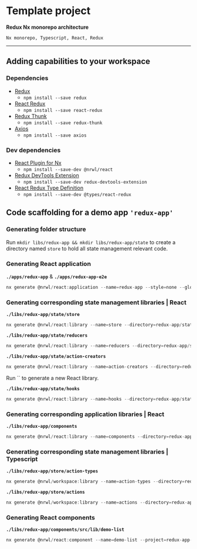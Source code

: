 # Template project

__**Redux Nx monorepo architecture**__

`Nx monorepo, Typescript, React, Redux`

---

## Adding capabilities to your workspace

### Dependencies

- [Redux](https://www.npmjs.com/package/redux)
  - `npm install --save redux`
- [React Redux](https://www.npmjs.com/package/react-redux)
  - `npm install --save react-redux`
- [Redux Thunk](https://www.npmjs.com/package/redux-thunk)
  - `npm install --save redux-thunk`
- [Axios](https://www.npmjs.com/package/axios)
  - `npm install --save axios`

### Dev dependencies

- [React Plugin for Nx](https://www.npmjs.com/package/@nrwl/react)
  - `npm install --save-dev @nrwl/react`
- [Redux DevTools Extension](https://www.npmjs.com/package/redux-devtools-extension)
  - `npm install --save-dev redux-devtools-extension`
- [React Redux Type Definition](https://www.npmjs.com/package/@types/react-redux)
  - `npm install --save-dev @types/react-redux`

## Code scaffolding for a demo app `'redux-app'`

### Generating folder structure

Run `mkdir libs/redux-app && mkdir libs/redux-app/state` to create a directory named `store` to hold all state management relevant code.

### Generating React application

**`./apps/redux-app`** & **`./apps/redux-app-e2e`**

```javascript
nx generate @nrwl/react:application --name=redux-app --style=none --globalCss --no-interactive
```

### Generating corresponding state management libraries | React

**`./libs/redux-app/state/store`**

```javascript
nx generate @nrwl/react:library --name=store --directory=redux-app/state --appProject=redux-app --no-component --importPath=@redux/store --no-interactive
```

**`./libs/redux-app/state/reducers`**

```javascript
nx generate @nrwl/react:library --name=reducers --directory=redux-app/state --appProject=redux-app --no-component --importPath=@redux/reducers --no-interactive
```

**`./libs/redux-app/state/action-creators`**

```javascript
nx generate @nrwl/react:library --name=action-creators --directory=redux-app/state --appProject=redux-app --no-component --importPath=@redux/action-creators --no-interactive
```

Run `` to generate a new React library.

**`./libs/redux-app/state/hooks`**

```javascript
nx generate @nrwl/react:library --name=hooks --directory=redux-app/state --appProject=redux-app --no-component --importPath=@redux/hooks --no-interactive
```

### Generating corresponding application libraries | React

**`./libs/redux-app/components`**

```javascript
nx generate @nrwl/react:library --name=components --directory=redux-app --appProject=redux-app --no-component --importPath=@redux-app/components --no-interactive
```

### Generating corresponding state management libraries | Typescript

**`./libs/redux-app/store/action-types`**

```javascript
nx generate @nrwl/workspace:library --name=action-types --directory=redux-app/state --importPath=@redux/action-types --unitTestRunner=none --no-interactive
```

**`./libs/redux-app/store/actions`**

```javascript
nx generate @nrwl/workspace:library --name=actions --directory=redux-app/state --importPath=@redux/actions --unitTestRunner=none --no-interactive
```

### Generating React components

**`./libs/redux-app/components/src/lib/demo-list`**

```javascript
nx generate @nrwl/react:component --name=demo-list --project=redux-app-components --export --globalCss --no-interactive
```
